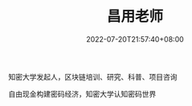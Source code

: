 ﻿---
weight: 
title: "昌用老师"
description: "知密大学发起人，区块链培训、研究、科普、项目咨询"
date: 2022-07-20T21:57:40+08:00
lastmod: 2022-07-20T16:45:40+08:00
draft: false
authors: ["MineW"]
featuredImage: "changyonglaoshi.jpg"
link: "https://weibo.com/FreeAuthor"
tags: ["微博","昌用老师"]
categories: ["navigation"]
navigation: ["微博"]
lightgallery: true
toc: true
pinned: false
recommend: false
recommend1: false
---
知密大学发起人，区块链培训、研究、科普、项目咨询

自由现金构建密码经济，知密大学认知密码世界